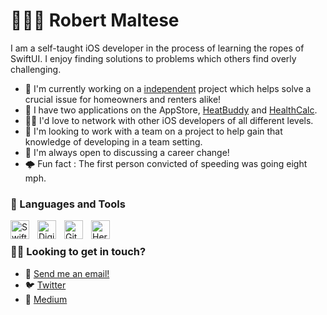 
#  👨🏼‍💻 Robert Maltese

I am a self-taught iOS developer in the process of learning the ropes of SwiftUI. I enjoy finding solutions to problems which others find overly challenging. 

- 🔎 I'm currently working on a [independent](https://heatbuddy.app) project which helps solve a crucial issue for homeowners and renters alike!
- 🔨 I have two applications on the AppStore, [HeatBuddy](https://heatbuddy.app) and [HealthCalc](https://apps.apple.com/us/app/healthcalc-fit-calculators/id1567425913).
- 🏃‍♂️ I'd love to network with other iOS developers of all different levels.
- 📰 I'm looking to work with a team on a project to help gain that knowledge of developing in a team setting.
- 👮 I'm always open to discussing a career change!
- 🌩️ Fun fact : The first person convicted of speeding was going eight mph.

### 🧰 Languages and Tools
<img align="left" alt="Swift" width="30px" style="padding-right:10px;" src="https://cdn.jsdelivr.net/gh/devicons/devicon/icons/swift/swift-original.svg"/>
<img align="left" alt="DigitalOcean" width="30px" style="padding-right:10px;" src="https://cdn.jsdelivr.net/gh/devicons/devicon/icons/digitalocean/digitalocean-original.svg"/>
<img align="left" alt="Git" width="30px" style="padding-right:10px;" src="https://cdn.jsdelivr.net/gh/devicons/devicon/icons//git/git-original.svg"/>
<img align="left" alt="Heroku" width="30px" style="padding-right:10px;" src="https://cdn.jsdelivr.net/gh/devicons/devicon/icons/heroku/heroku-original.svg"/>          
<br/>
          
### 🤳🏽 Looking to get in touch?
- :email: [Send me an email!](halluxdev@gmail.com)
- 🐦 [Twitter](https://twitter.com/halluxdev)
- 📖 [Medium](https://medium.com/@halluxdev)


